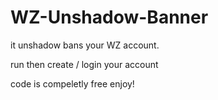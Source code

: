 # WZ-Unshadow-Banner
it unshadow bans your WZ account.


run then create / login your account

code is compeletly free enjoy!
